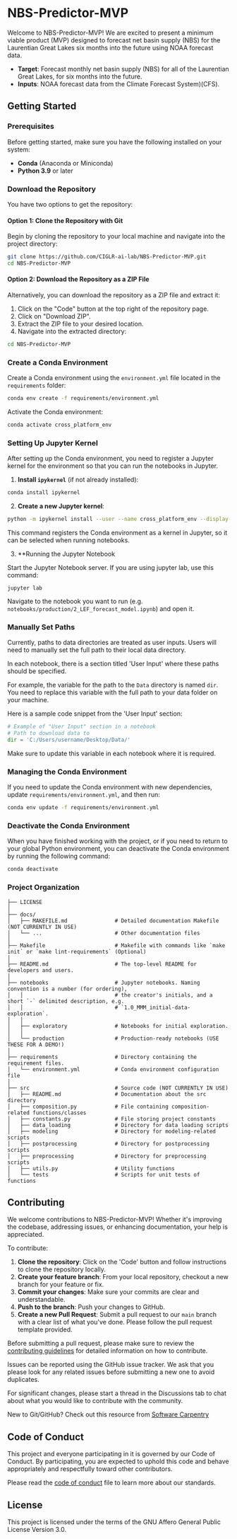 # NBS-Predictor-MVP

Welcome to NBS-Predictor-MVP! We are excited to present a minimum viable product (MVP) designed to forecast net basin supply (NBS) for the Laurentian Great Lakes six months into the future using NOAA forecast data.

- **Target**: Forecast monthly net basin supply (NBS) for all of the Laurentian Great Lakes, for six months into the future.
- **Inputs**: NOAA forecast data from the Climate Forecast System)(CFS).

## Getting Started

### Prerequisites

Before getting started, make sure you have the following installed on your system:
- **Conda** (Anaconda or Miniconda)
- **Python 3.9** or later

### Download the Repository

You have two options to get the repository:

#### Option 1: Clone the Repository with Git

Begin by cloning the repository to your local machine and navigate into the project directory:

```bash
git clone https://github.com/CIGLR-ai-lab/NBS-Predictor-MVP.git
cd NBS-Predictor-MVP
```

#### Option 2: Download the Repository as a ZIP File

Alternatively, you can download the repository as a ZIP file and extract it:

1. Click on the "Code" button at the top right of the repository page.
2. Click on "Download ZIP".
3. Extract the ZIP file to your desired location.
4. Navigate into the extracted directory:

```bash
cd NBS-Predictor-MVP
```

### Create a Conda Environment

Create a Conda environment using the `environment.yml` file located in the `requirements` folder:

```bash
conda env create -f requirements/environment.yml
```

Activate the Conda environment:

```bash
conda activate cross_platform_env
```

### Setting Up Jupyter Kernel

After setting up the Conda environment, you need to register a Jupyter kernel for the environment so that you can run the notebooks in Jupyter.

1. **Install `ipykernel`** (if not already installed):

```bash
conda install ipykernel
```

2. **Create a new Jupyter kernel**:

```bash
python -m ipykernel install --user --name cross_platform_env --display-name "Python (cross_platform_env)"
```

This command registers the Conda environment as a kernel in Jupyter, so it can be selected when running notebooks.

3. **Running the Jupyter Notebook 

Start the Jupyter Notebook server. If you are using jupyter lab, use this command:  

```
jupyter lab
```

Navigate to the notebook you want to run (e.g. `notebooks/production/2_LEF_forecast_model.ipynb`) and open it. 

### Manually Set Paths

Currently, paths to data directories are treated as user inputs. Users will need to manually set the full path to their local data directory. 

In each notebook, there is a section titled 'User Input' where these paths should be specified.

For example, the variable for the path to the `Data` directory is named `dir`. You need to replace this variable with the full path to your data folder on your machine.

Here is a sample code snippet from the 'User Input' section:

```python
# Example of "User Input" section in a notebook
# Path to download data to
dir = 'C:/Users/username/Desktop/Data/'
```

Make sure to update this variable in each notebook where it is required.

### Managing the Conda Environment

If you need to update the Conda environment with new dependencies, update `requirements/environment.yml`, and then run:

```bash
conda env update -f requirements/environment.yml
```

### Deactivate the Conda Environment

When you have finished working with the project, or if you need to return to your global Python environment, you can deactivate the Conda environment by running the following command:

```bash
conda deactivate
```

### Project Organization 

```
├── LICENSE
│
├── docs/
│   ├── MAKEFILE.md               # Detailed documentation Makefile (NOT CURRENTLY IN USE)
│   └── ...                       # Other documentation files
│
├── Makefile                      # Makefile with commands like `make init` or `make lint-requirements` (Optional)
│
├── README.md                     # The top-level README for developers and users.
│
├── notebooks                     # Jupyter notebooks. Naming convention is a number (for ordering),
│   │                             # the creator's initials, and a short `-` delimited description, e.g.
│   │                             # `1.0_MMM_initial-data-exploration`.
│   │  
│   ├── exploratory               # Notebooks for initial exploration.
│   │  
│   └── production                # Production-ready notebooks (USE THESE FOR A DEMO!)
│
├── requirements                  # Directory containing the requirement files.
│   └── environment.yml           # Conda environment configuration file
│
├── src                           # Source code (NOT CURRENTLY IN USE)
│   ├── README.md                 # Documentation about the src directory
│   ├── composition.py            # File containing composition-related functions/classes
│   ├── constants.py              # File storing project constants
│   ├── data_loading              # Directory for data loading scripts
│   ├── modeling                  # Directory for modeling-related scripts
│   ├── postprocessing            # Directory for postprocessing scripts
│   ├── preprocessing             # Directory for preprocessing scripts
│   ├── utils.py                  # Utility functions
│   └── tests                     # Scripts for unit tests of functions

```

## Contributing

We welcome contributions to NBS-Predictor-MVP! Whether it's improving the codebase, addressing issues, or enhancing documentation, your help is appreciated.

To contribute:

1. **Clone the repository**: Click on the 'Code' button and follow instructions to clone the repository locally.
2. **Create your feature branch**: From your local repository, checkout a new branch for your feature or fix.
3. **Commit your changes**: Make sure your commits are clear and understandable.
4. **Push to the branch**: Push your changes to GitHub.
5. **Create a new Pull Request**: Submit a pull request to our `main` branch with a clear list of what you've done. Please follow the pull request template provided.

Before submitting a pull request, please make sure to review the [contributing guidelines](CONTRIBUTING.md) for detailed information on how to contribute.

Issues can be reported using the GitHub issue tracker. We ask that you please look for any related issues before submitting a new one to avoid duplicates.

For significant changes, please start a thread in the Discussions tab to chat about what you would like to contribute with the community.

New to Git/GitHub? Check out this resource from [Software Carpentry](https://swcarpentry.github.io/git-novice/)

## Code of Conduct

This project and everyone participating in it is governed by our Code of Conduct. By participating, you are expected to uphold this code and behave appropriately and respectfully toward other contributors.

Please read the [code of conduct](CODE_OF_CONDUCT.md) file to learn more about our standards.

## License

This project is licensed under the terms of the GNU Affero General Public License Version 3.0.